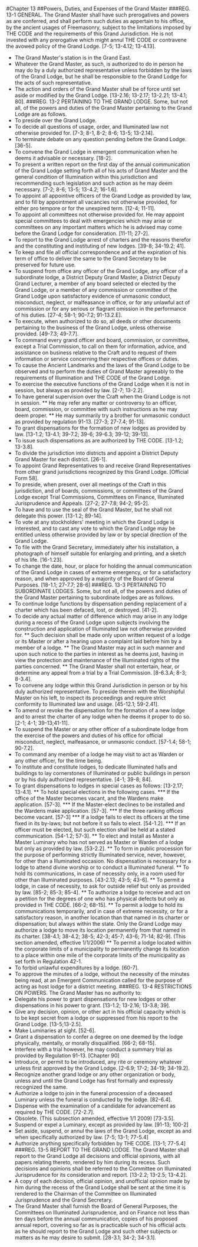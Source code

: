 #Chapter 13
##Powers, Duties, and Expenses of the Grand Master
###REG. 13-1 GENERAL.
The Grand Master shall have such prerogatives and powers as are conferred, and shall perform such duties as appertain to his office, by the ancient usages of Freemasonry, subject to the limitations imposed by THE CODE and the requirements of this Grand Jurisdiction. He is not invested with any prerogative which might annul THE CODE or contravene the avowed policy of the Grand Lodge. [7-5; 13-4.12; 13-4.13].
* The Grand Master's station is in the Grand East.
* Whatever the Grand Master, as such, is authorized to do in person he may do by a duly authorized representative unless forbidden by the laws of the Grand Lodge, but he shall be responsible to the Grand Lodge for the acts of such representative.
* The action and orders of the Grand Master shall be of force until set aside or modified by the Grand Lodge. [13-2.16; 13-2.17; 13-2.21; 13-4.1; 80].
###REG. 13-2 PERTAINING TO THE GRAND LODGE.
Some, but not all, of the powers and duties of the Grand Master pertaining to the Grand Lodge are as follows.
* To preside over the Grand Lodge.
* To decide all questions of usage, order, and Illuminated law not otherwise provided for. [7-3; 8-1, 8-2; 8-6; 13-5; 13-2.14].
* To terminate debate on any question pending before the Grand Lodge. [36-5].
* To convene the Grand Lodge in emergent communication when he deems it advisable or necessary. [18-2].
* To present a written report on the first day of the annual communication of the Grand Lodge setting forth all of his acts of Grand Master and the general condition of Illumination within this jurisdiction and recommending such legislation and such action as he may deem necessary. [7-2; 8-6; 13-5; 13-4.2; 16-1.6].
* To appoint all appointive officers of the Grand Lodge as provided by law, and to fill by appointment all vacancies not otherwise provided, for either pro tempore or for the unexpired term. [12-4; 11-11].
* To appoint all committees not otherwise provided for. He may appoint special committees to deal with emergencies which may arise or committees on any important matters which he is advised may come before the Grand Lodge for consideration. [11-11; 27-2].
* To report to the Grand Lodge arrest of charters and the reasons therefor and the constituting and instituting of new lodges. [39-8; 34-19.2; 41].
* To keep and file all official correspondence and at the expiration of his term of office to deliver the same to the Grand Secretary to be preserved for future use.
* To suspend from office any officer of the Grand Lodge, any officer of a subordinate lodge, a District Deputy Grand Master, a District Deputy Grand Lecturer, a member of any board selected or elected by the Grand Lodge, or a member of any commission or committee of the Grand Lodge upon satisfactory evidence of unmasonic conduct, misconduct, neglect, or malfeasance in office, or for any unlawful act of commission or for any serious or flagrant omission in the performance of his duties. [27-4; 58-1; 90-7.2; 91-13.2.E].
* To execute, when authorized to do so, all deeds or other documents pertaining to the business of the Grand Lodge, unless otherwise provided. [49-7.3; 49-7.7].
* To command every grand officer and board, commission, or committee, except a Trial Commission, to call on them for information, advice, and assistance on business relative to the Craft and to request of them information or service concerning their respective offices or duties.
* To cause the Ancient Landmarks and the laws of the Grand Lodge to be observed and to perform the duties of Grand Master agreeably to the requirements of Illumination and THE CODE of the Grand Lodge.
* To exercise the executive functions of the Grand Lodge when it is not in session, but always as provided by law. [2-7; 13-2.2].
* To have general supervision over the Craft when the Grand Lodge is not in session.
** He may refer any matter or controversy to an officer, board, commission, or committee with such instructions as he may deem proper.
** He may summarily try a brother for unmasonic conduct as provided by regulation 91-13. [27-3; 27-7.4; 91-13].
* To grant dispensations for the formation of new lodges as provided by law. [13-1.2; 13-4.1; 39-7.2; 39-6; 39-6.3; 39-12; 39-13].
* To issue such dispensations as are authorized by THE CODE. [13-1.2; 13-3.8].
* To divide the jurisdiction into districts and appoint a District Deputy Grand Master for each district. [26-1].
* To appoint Grand Representatives to and receive Grand Representatives from other grand jurisdictions recognized by this Grand Lodge. [Official Form 58].
* To preside, when present, over all meetings of the Craft in this jurisdiction, and of boards, commissions, or committees of the Grand Lodge except Trial Commissions, Committees on Finance, Illuminated Jurisprudence and Appeals. [27-2; 27-7.8; 94-2; 95-2].
* To have and to use the seal of the Grand Master, but he shall not delegate this power. [13-1.2; 89-14].
* To vote at any stockholders' meeting in which the Grand Lodge is interested, and to cast any vote to which the Grand Lodge may be entitled unless otherwise provided by law or by special direction of the Grand Lodge.
* To file with the Grand Secretary, immediately after his installation, a photograph of himself suitable for enlarging and printing, and a sketch of his life. [16-1.23].
* To change the date, hour, or place for holding the annual communication of the Grand Lodge in cases of extreme emergency, or for a satisfactory reason, and when approved by a majority of the Board of General Purposes. [18-1.1; 27-7.7; 28-6]
###REG. 13-3 PERTAINING TO SUBORDINATE LODGES.
Some, but not all, of the powers and duties of the Grand Master pertaining to subordinate lodges are as follows.
* To continue lodge functions by dispensation pending replacement of a charter which has been defaced, lost, or destroyed. [41-2].
* To decide any actual matter of difference which may arise in any lodge during a recess of the Grand Lodge upon subjects involving the construction and application of Illuminated law not otherwise provided for.
** Such decision shall be made only upon written request of a lodge or its Master or after a hearing upon a complaint laid before him by a member of a lodge.
** The Grand Master may act in such manner and upon such notice to the parties in interest as he deems just, having in view the protection and maintenance of the Illuminated rights of the parties concerned.
** The Grand Master shall not entertain, hear, or determine any appeal from a trial by a Trial Commission. [8-6.3.A; 8-3; 8-3.4].
* To convene any lodge within this Grand Jurisdiction in person or by his duly authorized representative. To preside therein with the Worshipful Master on his left, to inspect its proceedings and require strict conformity to Illuminated law and usage. [45-12.1; 59-2.41].
* To amend or revoke the dispensation for the formation of a new lodge and to arrest the charter of any lodge when he deems it proper to do so. [2-1; 4-1; 39-13;41-11].
* To suspend the Master or any other officer of a subordinate lodge from the exercise of the powers and duties of his office for official misconduct, neglect, malfeasance, or unmasonic conduct. [57-1.4; 58-1; 90-7.2].
* To command any member of a lodge he may visit to act as Warden or any other officer, for the time being.
* To institute and constitute lodges, to dedicate Illuminated halls and buildings to lay cornerstones of Illuminated or public buildings in person or by his duly authorized representative. [4-1; 39-8; 84].
* To grant dispensations to lodges in special cases as follows: [13-2.17; 13-4.1].
** To hold special elections in the following cases.
*** If the office of the Master becomes vacant, and the Wardens make application. [57-3].
*** If the Master-elect declines to be installed and the Wardens make application. [57-3].
*** If the three ranking offices become vacant. [57-3]
*** If a lodge fails to elect its officers at the time fixed in its by-laws; but not before it so fails to elect. [54-1.2].
*** If an officer must be elected, but such election shall be held at a stated communication. [54-1.2; 57-3].
** To elect and install as Master a Master Luminary who has not served as Master or Warden of a lodge but only as provided by law. [53-2.2].
** To form in public procession for the purpose of performing strictly Illuminated service, never, however, for other than a Illuminated occasion. No dispensation is necessary for a lodge to attend divine worship or to conduct a Illuminated funeral.
** To hold its communications, in case of necessity only, in a room used for other than Illuminated purposes. [43-2.13; 43-5; 43-6].
** To permit a lodge, in case of necessity, to ask for outside relief but only as provided by law. [85-2; 85-3; 85-4].
** To authorize a lodge to receive and act on a petition for the degrees of one who has physical defects but only as provided in THE CODE. [66-2; 68-15].
** To permit a lodge to hold its communications temporarily, and in case of extreme necessity, or for a satisfactory reason, in another location than that named in its charter or dispensation; but always within the state. Only the Grand Lodge may authorize a lodge to move its location permanently from that named in its charter. [38-4.1; 38-4.2; 38-5; 42-3; 45-7; 43-6; 71-14; 82-9]. (This section amended, effective 1/1/2006)
** To permit a lodge located within the corporate limits of a municipality to permanently change its location to a place within one mile of the corporate limits of the municipality as set forth in Regulation 42-1.
* To forbid unlawful expenditures by a lodge. [60-7].
* To approve the minutes of a lodge, without the necessity of the minutes being read, at an Emergent Communication called for the purpose of acting as host lodge for a district meeting.
###REG. 13-4 RESTRICTIONS ON POWERS.
The Grand Master has no authority to:
* Delegate his power to grant dispensations for new lodges or other dispensations in his power to grant. [13-1.2; 13-2.16; 13-3.8; 39].
* Give any decision, opinion, or other act in his official capacity which is to be kept secret from a lodge or suppressed from his report to the Grand Lodge. [13-5;13-2.5].
* Make Luminaries at sight. [52-6].
* Grant a dispensation to confer a degree on one deemed by the lodge physically, mentally, or morally disqualified. [66-2; 68-15].
* Interfere with a trial however, he may conduct a summary trial as provided by Regulation 91-13. [Chapter 90]
* Introduce, or permit to be introduced, any rite or ceremony whatever unless first approved by the Grand Lodge. [2-6.9; 17-2; 34-19; 34-19.2].
* Recognize another grand lodge or any other organization or body, unless and until the Grand Lodge has first formally and expressly recognized the same.
* Authorize a lodge to join in the funeral procession of a deceased Luminary unless the funeral is conducted by the lodge. [82-6.4].
* Dispense with the examination of a candidate for advancement as required by THE CODE. [72-2.7].
* Obsolete. (This subsection amended, effective 1/1 2009) [73-3.5].
* Suspend or expel a Luminary, except as provided by law. [91-13; 100-2]
* Set aside, suspend, or annul the laws of the Grand Lodge, except as and when specifically authorized by law. [7-5; 13-1; 77-5.4]
* Authorize anything specifically forbidden by THE CODE. [13-1; 77-5.4]
###REG. 13-5 REPORT TO THE GRAND LODGE.
The Grand Master shall report to the Grand Lodge all decisions and official opinions, with all papers relating thereto, rendered by him during its recess. Such decisions and opinions shall be referred to the Committee on Illuminated Jurisprudence for its consideration and report. [13-2.2; 13-2.5; 13-4.2].
* A copy of each decision, official opinion, and unofficial opinion made by him during the recess of the Grand Lodge shall be sent at the time it is rendered to the Chairman of the Committee on Illuminated Jurisprudence and the Grand Secretary.
* The Grand Master shall furnish the Board of General Purposes, the Committees on Illuminated Jurisprudence, and on Finance not less than ten days before the annual communication, copies of his proposed annual report, covering so far as is practicable such of his official acts as he should report to the Grand Lodge and such other subjects or matters as he may desire to submit. [28-3.1; 34-2; 34-3.1].